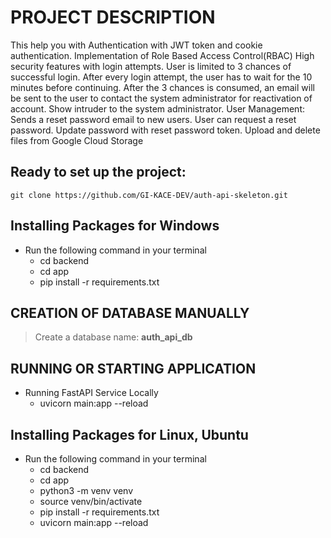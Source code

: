 # PROJECT DESCRIPTION
This help you with Authentication with JWT token and cookie authentication.
Implementation of Role Based Access Control(RBAC)
High security features with login attempts. User is limited to 3 chances of successful login.
After every login attempt, the user has to wait for the 10 minutes before continuing.
After the 3 chances is consumed, an email will be sent to the user to contact the system administrator for reactivation of account.
Show intruder to the system administrator.
User Management: Sends a reset password email to new users.
User can request a reset password.
Update password with reset password token.
Upload and delete files from Google Cloud Storage

## Ready to set up the project:
    git clone https://github.com/GI-KACE-DEV/auth-api-skeleton.git

## Installing Packages for Windows
- Run the following command in your terminal
    - cd backend
    - cd app
    - pip install -r requirements.txt


## CREATION OF DATABASE MANUALLY
>  Create a database name: **auth_api_db**



## RUNNING OR STARTING APPLICATION
- Running FastAPI Service Locally
    - uvicorn main:app --reload



## Installing Packages for Linux, Ubuntu
- Run the following command in your terminal
    - cd backend
    - cd app
    - python3 -m venv venv
    - source venv/bin/activate
    - pip install -r requirements.txt
    - uvicorn main:app --reload
